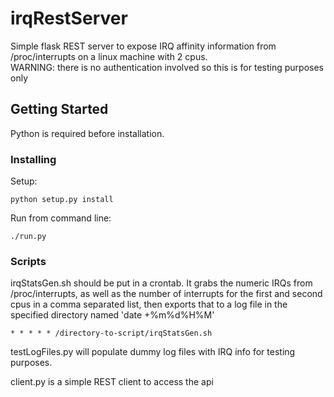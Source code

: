 # irqRestServer

Simple flask REST server to expose IRQ affinity information from /proc/interrupts on a linux machine with 2 cpus.  
WARNING:  there is no authentication involved so this is for testing purposes only

## Getting Started

Python is required before installation.

### Installing

Setup:
```
python setup.py install
```

Run from command line:
```
./run.py
```

### Scripts 

irqStatsGen.sh should be put in a crontab.  It grabs the numeric IRQs from /proc/interrupts, as well as the number of interrupts for the first and second cpus in a comma separated list,
then exports that to a log file in the specified directory named 'date +%m%d%H%M'
```
* * * * * /directory-to-script/irqStatsGen.sh
```

testLogFiles.py will populate dummy log files with IRQ info for testing purposes.  

client.py is a simple REST client to access the api

